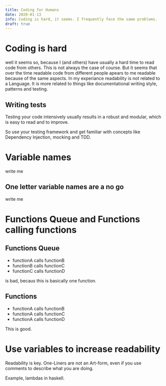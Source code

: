 ```yaml
---
title: Coding for Humans
date: 2020-01-13
info: Coding is hard, it seems. I frequently face the same problems.
draft: true
---
```


# Coding is hard

well it seems so, because I (and others) have usually a hard time to read code from others.
This is not always the case of course. But it seems that over the time readable code
from different people apears to me readable because of the same aspects.
In my experiance readability is not related to a Language.
It is more related to things like documentational writing style, patterns and testing.


## Writing tests
Testing your code intensively usually results in a robust and modular,
which is easy to read and to improve.

So use your testing framework and get familiar with concepts like Dependency Injection, mocking and TDD.



# Variable names

write me

## One letter variable names are a no go

write me

# Functions Queue and Functions calling functions

## Functions Queue

* functionA calls functionB
* functionB calls functionC 
* functionC calls functionD

is bad, becaus this is basically one function.

## Functions

* functionA calls functionB
* functionA calls functionC
* functionA calls functionD

This is good.

# Use variables to increase readability

Readability is key. One-Liners are not an Art-form, even if you use comments to describe what you are doing.

Example, lambdas in haskell.
